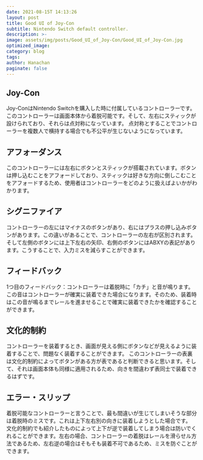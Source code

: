 ```yaml
---
date: 2021-08-15T 14:13:26
layout: post
title: Good UI of Joy-Con
subtitle: Nintendo Switch default controller.
description: >-
image: assets/img/posts/Good_UI_of_Joy-Con/Good_UI_of_Joy-Con.jpg
optimized_image: 
category: blog
tags: 
author: Hanachan
paginate: false
---
```


## Joy-Con

Joy-ConはNintendo Switchを購入した時に付属しているコントローラーです。
このコントローラーは画面本体から着脱可能です。そして、左右にスティックが設けられており、それらは点対称になっています。
点対称とすることでコントローラーを複数人で横持する場合でも不公平が生じないようになっています。

## アフォーダンス

このコントローラーには左右にボタンとスティックが搭載されています。ボタンは押し込むことをアフォードしており、スティックは好きな方向に倒しこむことをアフォードするため、使用者はコントローラーをどのように扱えばよいかがわかります。

## シグニファイア

コントローラーの左にはマイナスのボタンがあり、右にはプラスの押し込みボタンがあります。この違いがあることで、コントローラーの左右が区別されます。そして左側のボタンには上下左右の矢印、右側のボタンにはABXYの表記があります。こうすることで、入力ミスを減らすことができます。

## フィードバック

1つ目のフィードバック：コントローラーは着脱時に「カチ」と音が鳴ります。この音はコントローラーが確実に装着できた場合になります。そのため、装着時はこの音が鳴るまでレールを進ませることで確実に装着できたかを確認することができます。

## 文化的制約

コントローラーを装着するとき、画面が見える側にボタンなどが見えるように装着することで、問題なく装着することができます。
このコントローラーの表裏は文化的制約によってボタンがある方が表であると判断できると思います。そして、それは画面本体も同様に適用されるため、向きを間違わず表同士で装着できるはずです。

## エラー・スリップ

着脱可能なコントローラーと言うことで、最も間違いが生じてしまいそうな部分は着脱時のミスです。これは上下左右別の向きに装着しようとした場合です。
文化的制約でも紹介したものによって上下が逆で装着してしまう場合は防いでくれることができます。左右の場合、コントローラーの着脱はレールを滑らせル方法であるため、左右逆の場合はそもそも装着不可であるため、ミスを防ぐことができます。